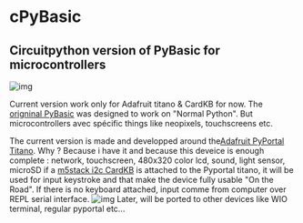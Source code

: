 # cPyBasic
## Circuitpython version of PyBasic for microcontrollers
![img](https://github.com/beboxos/circuitpython/blob/main/images/pybasic1.jpeg)

Current version work only for Adafruit titano & CardKB for now.
The [origninal PyBasic](https://github.com/richpl/PyBasic) was designed to work on "Normal Python".
But microcontrollers avec spécific things like neopixels, touchscreens etc.

The current version is made and developped around the[Adafruit PyPortal Titano](https://learn.adafruit.com/adafruit-pyportal-titano).
Why ? 
Because i have it and because this deveice is enough complete : network, touchscreen, 480x320 color lcd, sound, light sensor, microSD 
if a [m5stack i2c CardKB](https://shop.m5stack.com/products/cardkb-mini-keyboard) is attached to the Pyportal titano, it will be used 
for input keystroke and that make the device fully usable "On the Road". If there is no keyboard attached, input comme from computer
over REPL serial interface.
![img](https://github.com/beboxos/circuitpython/blob/main/images/pybasic2.jpeg)
Later, will be ported to other devices like WIO terminal, regular pyportal etc... 
